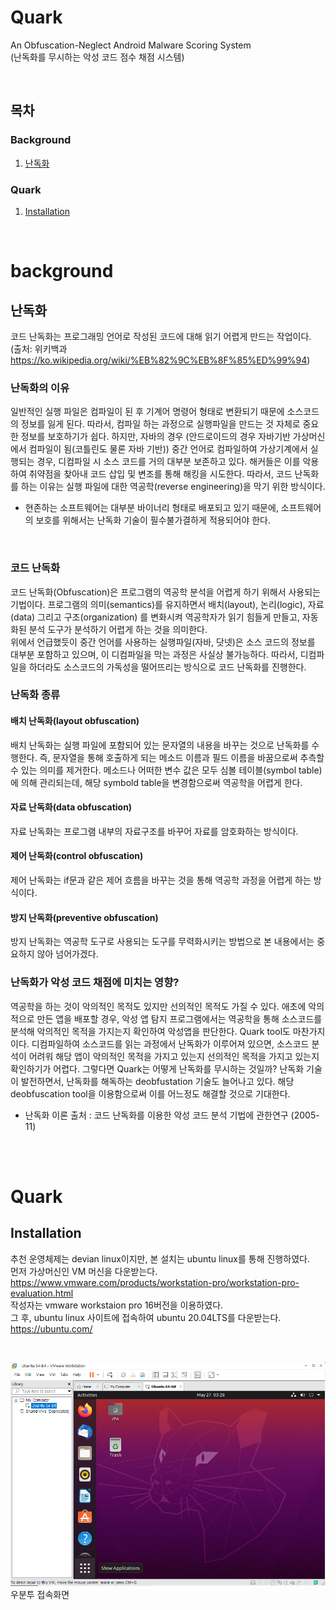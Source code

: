 # Quark

An Obfuscation-Neglect Android Malware Scoring System <br>
(난독화를 무시하는 악성 코드 점수 채점 시스템)

<br>

## 목차

### Background
  
1. [난독화](#난독화)

### Quark

1. [Installation](#Installation)

<br>

# background

## 난독화

코드 난독화는 프로그래밍 언어로 작성된 코드에 대해 읽기 어렵게 만드는 작업이다. <br>(출처: 위키백과 https://ko.wikipedia.org/wiki/%EB%82%9C%EB%8F%85%ED%99%94) 

### 난독화의 이유
일반적인 실행 파일은 컴파일이 된 후 기계어 명령어 형태로 변환되기 때문에 소스코드의 정보를 잃게 된다. 따라서, 컴파일 하는 과정으로 실행파일을 만드는 것 자체로 중요한 정보를 보호하기가 쉽다. 하지만, 자바의 경우 (안드로이드의 경우 자바기반 가상머신에서 컴파일이 됨(코틀린도 물론 자바 기반)) 중간 언어로 컴파일하여 가상기계에서 실행되는 경우, 디컴파일 시 소스 코드를 거의 대부분 보존하고 있다. 해커들은 이를 악용하여 취약점을 찾아내 코드 삽입 및 변조를 통해 해킹을 시도한다. 따라서, 코드 난독화를 하는 이유는 실행 파일에 대한 역공학(reverse engineering)을 막기 위한 방식이다. <br>
* 현존하는 소프트웨어는 대부분 바이너리 형태로 배포되고 있기 때문에, 소프트웨어의 보호를 위해서는 난독화 기술이 필수불가결하게 적용되어야 한다.
<br>  
  
### 코드 난독화
코드 난독화(Obfuscation)은 프로그램의 역공학 분석을 어렵게 하기 위해서 사용되는 기법이다. 프로그램의 의미(semantics)를 유지하면서 배치(layout), 논리(logic), 자료(data) 그리고 구조(organization) 를 변화시켜 역공학자가 읽기 힘들게 만들고, 자동화된 분석 도구가 분석하기 어렵게 하는 것을 의미한다. <br>
위에서 언급했듯이 중간 언어를 사용하는 실행파일(자바, 닷넷)은 소스 코드의 정보를 대부분 포함하고 있으며, 이 디컴파일을 막는 과정은 사실상 불가능하다. 따라서, 디컴파일을 하더라도 소스코드의 가독성을 떨어뜨리는 방식으로 코드 난독화를 진행한다.
<br>  

### 난독화 종류

#### 배치 난독화(layout obfuscation)
배치 난독화는 실행 파일에 포함되어 있는 문자열의 내용을 바꾸는 것으로 난독화를 수행한다. 즉, 문자열을 통해 호출하게 되는 메소드 이름과 필드 이름을 바꿈으로써 추측할 수 있는 의미를 제거한다. 메소드나 어떠한 변수 값은 모두 심볼 테이블(symbol table)에 의해 관리되는데, 해당 symbold table을 변경함으로써 역공학을 어렵게 한다.<br>

#### 자료 난독화(data obfuscation)
자료 난독화는 프로그램 내부의 자료구조를 바꾸어 자료를 암호화하는 방식이다.<br>
  
#### 제어 난독화(control obfuscation)
제어 난독화는 if문과 같은 제어 흐름을 바꾸는 것을 통해 역공학 과정을 어렵게 하는 방식이다.<br>
  
#### 방지 난독화(preventive obfuscation)
방지 난독화는 역공학 도구로 사용되는 도구를 무력화시키는 방법으로 본 내용에서는 중요하지 않아 넘어가겠다.<br>

### 난독화가 악성 코드 채점에 미치는 영향?
역공학을 하는 것이 악의적인 목적도 있지만 선의적인 목적도 가질 수 있다. 애초에 악의적으로 만든 앱을 배포할 경우, 악성 앱 탐지 프로그램에서는 역공학을 통해 소스코드를 분석해 악의적인 목적을 가지는지 확인하여 악성앱을 판단한다. Quark tool도 마찬가지이다. 디컴파일하여 소스코드를 읽는 과정에서 난독화가 이루어져 있으면, 소스코드 분석이 어려워 해당 앱이 악의적인 목적을 가지고 있는지 선의적인 목적을 가지고 있는지 확인하기가 어렵다. 그렇다면 Quark는 어떻게 난독화를 무시하는 것일까? 난독화 기술이 발전하면서, 난독화를 해독하는 deobfustation 기술도 늘어나고 있다. 해당 deobfuscation tool을 이용함으로써 이를 어느정도 해결할 것으로 기대한다.

* 난독화 이론 출처 : 코드 난독화를 이용한 악성 코드 분석 기법에 관한연구 (2005-11)

<br><br>

# Quark

## Installation
추천 운영체제는 devian linux이지만, 본 설치는 ubuntu linux를 통해 진행하였다. <br>
먼저 가상머신인 VM 머신을 다운받는다. https://www.vmware.com/products/workstation-pro/workstation-pro-evaluation.html
<br> 작성자는 vmware workstaion pro 16버전을 이용하였다. <br>
그 후, ubuntu linux 사이트에 접속하여 ubuntu 20.04LTS를 다운받는다. https://ubuntu.com/ <br>

<br>

![ubuntu](https://github.com/hanseul-Choi/quark_analysis/blob/main/img/ubuntu.PNG?raw=true)
우분투 접속화면
<br>
  
